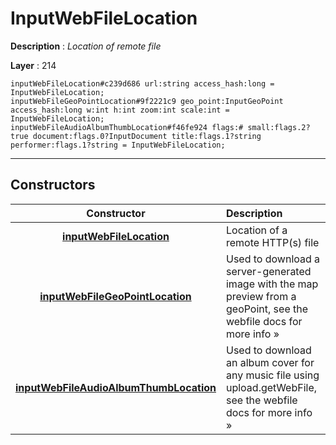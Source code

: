 # InputWebFileLocation

**Description** : *Location of remote file*

**Layer** : 214

```tl
inputWebFileLocation#c239d686 url:string access_hash:long = InputWebFileLocation;
inputWebFileGeoPointLocation#9f2221c9 geo_point:InputGeoPoint access_hash:long w:int h:int zoom:int scale:int = InputWebFileLocation;
inputWebFileAudioAlbumThumbLocation#f46fe924 flags:# small:flags.2?true document:flags.0?InputDocument title:flags.1?string performer:flags.1?string = InputWebFileLocation;
```

---

## Constructors

| Constructor | Description |
| :---: | :--- |
| [**inputWebFileLocation**](constructor/inputWebFileLocation) | Location of a remote HTTP(s) file |
| [**inputWebFileGeoPointLocation**](constructor/inputWebFileGeoPointLocation) | Used to download a server-generated image with the map preview from a geoPoint, see the webfile docs for more info » |
| [**inputWebFileAudioAlbumThumbLocation**](constructor/inputWebFileAudioAlbumThumbLocation) | Used to download an album cover for any music file using upload.getWebFile, see the webfile docs for more info » |